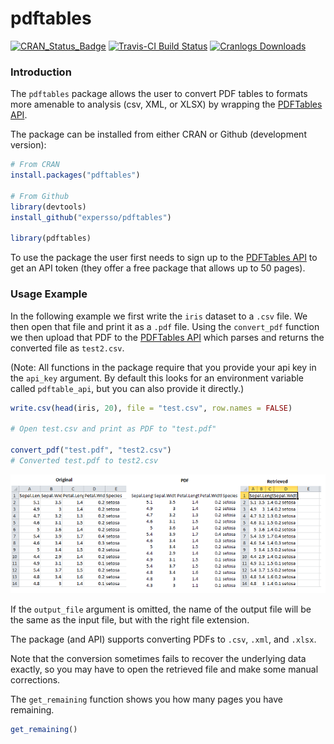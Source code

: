 pdftables
=========

[![CRAN\_Status\_Badge](http://www.r-pkg.org/badges/version/pdftables)](http://cran.r-project.org/web/packages/pdftables) [![Travis-CI Build Status](https://travis-ci.org/expersso/pdftables.svg?branch=master)](https://travis-ci.org/expersso/pdftables) [![Cranlogs Downloads](http://cranlogs.r-pkg.org/badges/grand-total/pdftables)](http://cran.r-project.org/web/packages/pdftables)

### Introduction

The `pdftables` package allows the user to convert PDF tables to formats more amenable to analysis (csv, XML, or XLSX) by wrapping the [PDFTables API](https://pdftables.com).

The package can be installed from either CRAN or Github (development version):

``` r
# From CRAN
install.packages("pdftables")

# From Github
library(devtools)
install_github("expersso/pdftables")

library(pdftables)
```

To use the package the user first needs to sign up to the [PDFTables API](https://pdftables.com/join) to get an API token (they offer a free package that allows up to 50 pages).

### Usage Example

In the following example we first write the `iris` dataset to a `.csv` file. We then open that file and print it as a `.pdf` file. Using the `convert_pdf` function we then upload that PDF to the [PDFTables API](https://pdftables.com) which parses and returns the converted file as `test2.csv`.

(Note: All functions in the package require that you provide your api key in the `api_key` argument. By default this looks for an environment variable called `pdftable_api`, but you can also provide it directly.)

``` r
write.csv(head(iris, 20), file = "test.csv", row.names = FALSE)

# Open test.csv and print as PDF to "test.pdf"

convert_pdf("test.pdf", "test2.csv")
# Converted test.pdf to test2.csv
```

![](vignettes/example.png)

If the `output_file` argument is omitted, the name of the output file will be the same as the input file, but with the right file extension.

The package (and API) supports converting PDFs to `.csv`, `.xml`, and `.xlsx`.

Note that the conversion sometimes fails to recover the underlying data exactly, so you may have to open the retrieved file and make some manual corrections.

The `get_remaining` function shows you how many pages you have remaining.

``` r
get_remaining()
```
